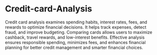 # Credit-card-Analysis
Credit card analysis examines spending habits, interest rates, fees, and rewards to optimize financial decisions. It helps track expenses, detect fraud, and improve budgeting. Comparing cards allows users to maximize cashback, travel rewards, and low-interest benefits. Effective analysis ensures responsible spending, minimizes fees, and enhances financial planning for better credit management and smarter financial choices.
